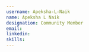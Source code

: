 ```yaml
---
username: Apeksha-L-Naik
name: Apeksha L Naik 
designation: Community Member
email: 
linkedin: 
skills: 
---
```

